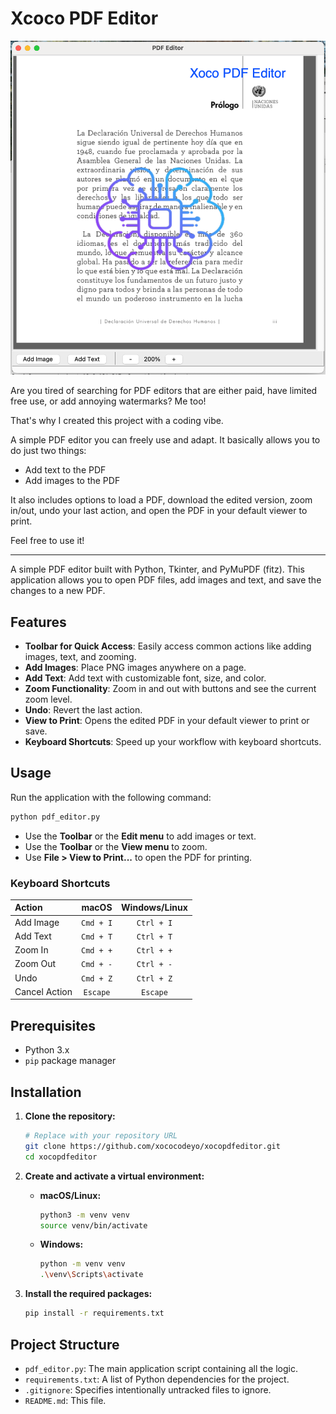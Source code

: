 # Xcoco PDF Editor

![Xcoco PDF Editor Screenshot](./assets/screenshot.png)

Are you tired of searching for PDF editors that are either paid, have limited free use, or add annoying watermarks?
Me too!

That's why I created this project with a coding vibe.

A simple PDF editor you can freely use and adapt. It basically allows you to do just two things:

- Add text to the PDF
- Add images to the PDF

It also includes options to load a PDF, download the edited version, zoom in/out, undo your last action, and open the PDF in your default viewer to print.

Feel free to use it!

---

A simple PDF editor built with Python, Tkinter, and PyMuPDF (fitz). This application allows you to open PDF files, add images and text, and save the changes to a new PDF.

## Features

- **Toolbar for Quick Access**: Easily access common actions like adding images, text, and zooming.
- **Add Images**: Place PNG images anywhere on a page.
- **Add Text**: Add text with customizable font, size, and color.
- **Zoom Functionality**: Zoom in and out with buttons and see the current zoom level.
- **Undo**: Revert the last action.
- **View to Print**: Opens the edited PDF in your default viewer to print or save.
- **Keyboard Shortcuts**: Speed up your workflow with keyboard shortcuts.

## Usage

Run the application with the following command:

```bash
python pdf_editor.py
```

- Use the **Toolbar** or the **Edit menu** to add images or text.
- Use the **Toolbar** or the **View menu** to zoom.
- Use **File > View to Print...** to open the PDF for printing.

### Keyboard Shortcuts

| Action          | macOS     | Windows/Linux |
| :-------------- | :-------: | :-----------: |
| Add Image       | `Cmd + I` | `Ctrl + I`    |
| Add Text        | `Cmd + T` | `Ctrl + T`    |
| Zoom In         | `Cmd + +` | `Ctrl + +`    |
| Zoom Out        | `Cmd + -` | `Ctrl + -`    |
| Undo            | `Cmd + Z` | `Ctrl + Z`    |
| Cancel Action   | `Escape`  | `Escape`      |

## Prerequisites

- Python 3.x
- `pip` package manager

## Installation

1.  **Clone the repository:**
    ```bash
    # Replace with your repository URL
    git clone https://github.com/xococodeyo/xocopdfeditor.git
    cd xocopdfeditor
    ```

2.  **Create and activate a virtual environment:**
    *   **macOS/Linux:**
        ```bash
        python3 -m venv venv
        source venv/bin/activate
        ```
    *   **Windows:**
        ```bash
        python -m venv venv
        .\venv\Scripts\activate
        ```

3.  **Install the required packages:**
    ```bash
    pip install -r requirements.txt
    ```

## Project Structure

- `pdf_editor.py`: The main application script containing all the logic.
- `requirements.txt`: A list of Python dependencies for the project.
- `.gitignore`: Specifies intentionally untracked files to ignore.
- `README.md`: This file.
